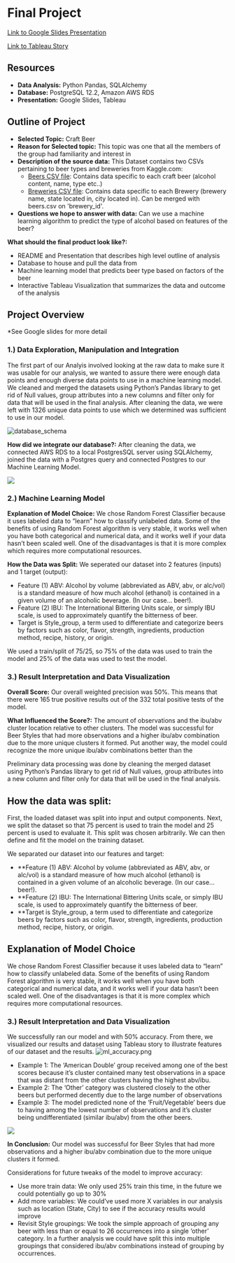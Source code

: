 # Final Project

[Link to Google Slides Presentation](https://docs.google.com/presentation/d/1plzO1RmnGwcuphdBBIg4B_E85VguzFJXwS64HdTugO4/edit#slide=id.gca229a901d_0_57)

[Link to Tableau Story](https://public.tableau.com/profile/nik6051#!/vizhome/Beer_Analytics/Beer_Analytics?publish=yes)


## Resources
* **Data Analysis:** Python Pandas, SQLAlchemy
* **Database:** PostgreSQL 12.2, Amazon AWS RDS
* **Presentation:** Google Slides, Tableau


## Outline of Project
* **Selected Topic:** Craft Beer
* **Reason for Selected topic:** This topic was one that all the members of the group had familiarity and interest in
* **Description of the source data:** This Dataset contains two CSVs pertaining to beer types and breweries from Kaggle.com:
  * [Beers CSV file](https://www.kaggle.com/nickhould/craft-cans?select=beers.csv): Contains data specific to each craft beer (alcohol content, name, type etc..)
  * [Breweries CSV file](https://www.kaggle.com/nickhould/craft-cans?select=breweries.csv): Contains data specific to each Brewery (brewery name, state located in, city located in). Can be merged with beers.csv on 'brewery_id'.
* **Questions we hope to answer with data:** Can we use a machine learning algorithm to predict the type of alcohol based on features of the beer?

**What should the final product look like?:**

* README and Presentation that describes high level outline of analysis
* Database to house and pull the data from
* Machine learning model that predicts beer type based on factors of the beer
* Interactive Tableau Visualization that summarizes the data and outcome of the analysis



## Project Overview


*See Google slides for more detail


### 1.) Data Exploration, Manipulation and Integration

The first part of our Analyis involved looking at the raw data to make sure it was usable for our analysis, we wanted to assure there were enough data points and enough diverse data points to use in a machine learning model. We cleaned and merged the datasets using Python’s Pandas library to get rid of Null values, group attributes into a new columns and filter only for data that will be used in the final analysis. After cleaning the data, we were left with 1326 unique data points to use which we determined was sufficient to use in our model. 

![database_schema](https://github.com/niklasax/Final_Project/blob/main/beer_database/beer_db%20ERD.png)

**How did we integrate our database?:** After cleaning the data, we connected AWS RDS to a local PostgresSQL server using SQLAlchemy, joined the data with a Postgres query and connected Postgres to our Machine Learning Model. 

![](https://github.com/niklasax/Final_Project/blob/main/Project_Pics/data_flow_chart.png)

### 2.) Machine Learning Model

**Explanation of Model Choice:** We chose Random Forest Classifier because it uses labeled data to “learn” how to classify unlabeled data. Some of the benefits of using Random Forest algorithm is very stable, it works well when you have both categorical and numerical data, and it works well if your data hasn’t been scaled well. One of the disadvantages is that it is more complex which requires more computational resources.

**How the Data was Split:** We seperated our dataset into 2 features (inputs) and 1 target (output):
* Feature (1) ABV: Alcohol by volume (abbreviated as ABV, abv, or alc/vol) is a standard measure of how much alcohol (ethanol) is contained in a given volume of an alcoholic beverage. (In our case... beer!).
* Feature (2) IBU: The International Bittering Units scale, or simply IBU scale, is used to approximately quantify the bitterness of beer.
* Target is Style_group, a term used to differentiate and categorize beers by factors such as color, flavor, strength, ingredients, production method, recipe, history, or origin.

We used a train/split of 75/25, so 75% of the data was used to train the model and 25% of the data was used to test the model.


### 3.) Result Interpretation and Data Visualization

**Overall Score:** Our overall weighted precision was 50%. This means that there were 165 true positive results out of the 332 total positive tests of the model. 

**What Influenced the Score?:** The amount of observations and the ibu/abv cluster location relative to other clusters. The model was successful for Beer Styles that had more observations and a higher ibu/abv combination due to the more unique clusters it formed. Put another way, the model could recognize the more unique ibu/abv combinations better than the 

Preliminary data processing was done by cleaning the merged dataset using Python’s Pandas library to get rid of Null values, group attributes into a new column and filter only for data that will be used in the final analysis.

## How the data was split:
First, the loaded dataset was split into input and output components. Next, we split the dataset so that 75 percent is used to train the model and 25 percent is used to evaluate it. This split was chosen arbitrarily. We can then define and fit the model on the training dataset.

We separated our dataset into our features and target:

* **Feature (1) ABV: Alcohol by volume (abbreviated as ABV, abv, or alc/vol) is a standard measure of how much alcohol (ethanol) is contained in a given volume of an alcoholic beverage. (In our case... beer!).
* **Feature (2) IBU: The International Bittering Units scale, or simply IBU scale, is used to approximately quantify the bitterness of beer.
* **Target is Style_group, a term used to differentiate and categorize beers by factors such as color, flavor, strength, ingredients, production method, recipe, history, or origin.

## Explanation of Model Choice
We chose Random Forest Classifier because it uses labeled data to “learn” how to classify unlabeled data. Some of the benefits of using Random Forest algorithm is very stable, it works well when you have both categorical and numerical data, and it works well if your data hasn’t been scaled well. One of the disadvantages is that it is more complex which requires more computational resources.


### 3.) Result Interpretation and Data Visualization

We successfully ran our model and with 50% accuracy. From there, we visualized our results and dataset using Tableau story to illustrate features of our dataset and the results.
![ml_accuracy.png](https://github.com/niklasax/Final_Project/blob/main/Project_Pics/ml_accuracy.png)


* Example 1: The ‘American Double’ group received among one of the best scores because it’s cluster contained many test observations in a space that was distant from the other clusters having the highest abv/ibu.
* Example 2: The ‘Other’ category was clustered closely to the other beers but performed decently due to the large number of observations 
* Example 3: The model predicted none of the ‘Fruit/Vegetable’ beers due to having among the lowest number of observations and it’s cluster being undifferentiated (similar ibu/abv) from the other beers.


![](https://github.com/niklasax/Final_Project/blob/main/Project_Pics/ml_accuracy.png)

**In Conclusion:** Our model was successful for Beer Styles that had more observations and a higher ibu/abv combination due to the more unique clusters it formed.

Considerations for future tweaks of the model to improve accuracy:
* Use more train data: We only used 25% train this time, in the future we could potentially go up to 30%
* Add more variables: We could’ve used more X variables in our analysis such as location (State, City) to see if the accuracy results would improve
* Revisit Style groupings: We took the simple approach of grouping any beer with less than or equal to 26 occurrences into a single ‘other’ category. In a further analysis we could have split this into multiple groupings that considered ibu/abv combinations instead of grouping by occurrences.





